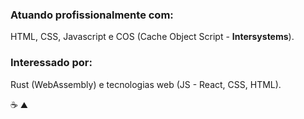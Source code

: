 ### Atuando profissionalmente com:
HTML, CSS, Javascript e COS (Cache Object Script - **Intersystems**).

### Interessado por:
Rust (WebAssembly) e tecnologias web (JS - React, CSS, HTML).

☕ ⛰️
